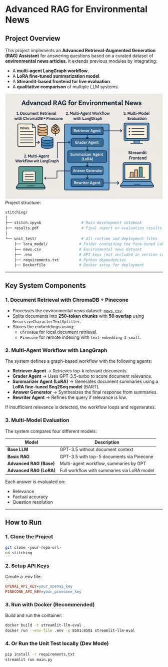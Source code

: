 # Advanced RAG for Environmental News

## Project Overview

This project implements an **Advanced Retrieval-Augmented Generation (RAG) Assistant** for answering questions based on a curated dataset of **environmental news articles**. It extends previous modules by integrating:

- A **multi-agent LangGraph workflow**.
- A **LoRA fine-tuned summarization model**.
- A **Streamlit-based frontend for live evaluation**.
- A **qualitative comparison** of multiple LLM systems.


![alt text](<image.png>)
Project structure:
```bash
stitching/
│
├── stitch.ipynb                  # Main development notebook
├── results.pdf                   # Final report or evaluation results
│
└── unit_test/                    # All runtime and deployment files
    ├── lora_model/              # Folder containing the fine-tuned LoRA model
    ├── news.csv                 # Environmental news dataset
    ├── .env                     # API keys (not included in version control)
    ├── requirements.txt         # Python dependencies
    ├── Dockerfile               # Docker setup for deployment
```

---

## Key System Components

### 1. Document Retrieval with ChromaDB + Pinecone

- Processes the environmental news dataset: [`news.csv`](https://drive.google.com/file/d/1tXx6sEmIV127Jm5VVXhBFY9uy9NCI0P9/view?usp=sharing).
- Splits documents into **250-token chunks** with **50 overlap** using `RecursiveCharacterTextSplitter`.
- Stores the embeddings using:
  - `ChromaDB` for local document retrieval.
  - `Pinecone` for remote indexing with `text-embedding-3-small`.

### 2. Multi-Agent Workflow with LangGraph

The system defines a graph-based workflow with the following agents:

- **Retriever Agent** → Retrieves top-k relevant documents.
- **Grader Agent** → Uses GPT-3.5-turbo to score document relevance.
- **Summarizer Agent (LoRA)** → Generates document summaries using a **LoRA fine-tuned Seq2Seq model** (BART).
- **Answer Generator** → Synthesizes the final response from summaries.
- **Rewriter Agent** → Refines the query if relevance is low.

If insufficient relevance is detected, the workflow loops and regenerates.

### 3. Multi-Model Evaluation

The system compares four different models:

| Model                        | Description                                    |
|-----------------------------|------------------------------------------------|
| **Base LLM**                | GPT-3.5 without document context               |
| **Basic RAG**               | GPT-3.5 with top-5 documents via Pinecone        |
| **Advanced RAG (Base)**     | Multi-agent workflow, summaries by GPT         |
| **Advanced RAG (LoRA)**     | Full workflow with summaries via LoRA model    |

Each answer is evaluated on:
- Relevance
- Factual accuracy
- Question resolution

---

## How to Run

### 1. Clone the Project

```bash
git clone <your-repo-url>
cd stitching
``` 

### 2. Setup API Keys
Create a .env file:
```ini
OPENAI_API_KEY=your_openai_key
PINECONE_API_KEY=your_pinecone_key
```

### 3. Run with Docker (Recommended)
Build and run the container:
```bash
docker build -t streamlit-llm-eval .
docker run --env-file .env -p 8501:8501 streamlit-llm-eval
```

### 4. Or Run the Unit Test locally (Dev Mode)
```bash
pip install -r requirements.txt
streamlit run main.py
```


